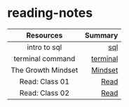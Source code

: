 # reading-notes


| Resources        | Summary                                    |
|    :----:        |          ---:                              |
|intro to sql      | [sql](./file/sql.md)                       |
|terminal command  | [terminal](./file/Termenal.md)             |
|The Growth Mindset| [Mindset](./file/The%20Growth%20Mindset.md)|
|Read: Class 01    | [Read](./file/Read%3A%20Class%2001.md)     |
|Read: Class 02    | [Read](./file/Read%3A%20Class%2002.md)     |

